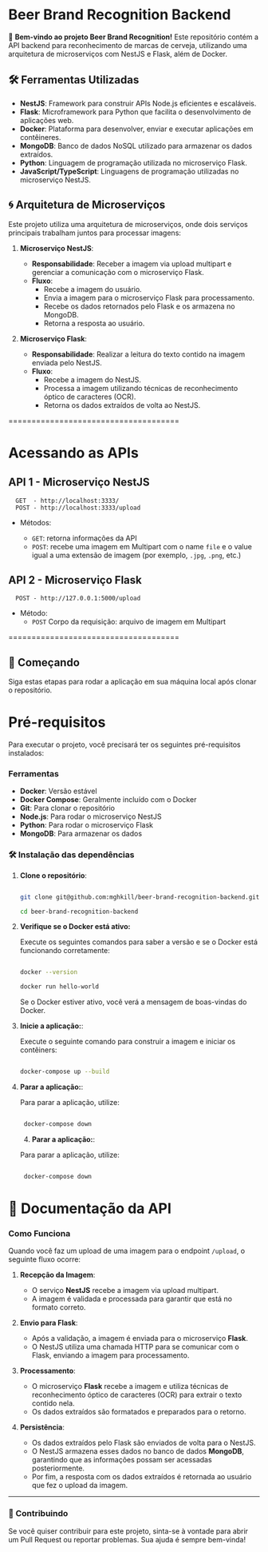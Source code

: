 # Beer Brand Recognition Backend

🍻 **Bem-vindo ao projeto Beer Brand Recognition!** Este repositório contém a API backend para reconhecimento de marcas de cerveja, utilizando uma arquitetura de microserviços com NestJS e Flask, além de Docker.

## 🛠️ Ferramentas Utilizadas

- **NestJS**: Framework para construir APIs Node.js eficientes e escaláveis.
- **Flask**: Microframework para Python que facilita o desenvolvimento de aplicações web.
- **Docker**: Plataforma para desenvolver, enviar e executar aplicações em contêineres.
- **MongoDB**: Banco de dados NoSQL utilizado para armazenar os dados extraídos.
- **Python**: Linguagem de programação utilizada no microserviço Flask.
- **JavaScript/TypeScript**: Linguagens de programação utilizadas no microserviço NestJS.

## 🌀 Arquitetura de Microserviços

Este projeto utiliza uma arquitetura de microserviços, onde dois serviços principais trabalham juntos para processar imagens:

1. **Microserviço NestJS**:

   - **Responsabilidade**: Receber a imagem via upload multipart e gerenciar a comunicação com o microserviço Flask.
   - **Fluxo**:
     - Recebe a imagem do usuário.
     - Envia a imagem para o microserviço Flask para processamento.
     - Recebe os dados retornados pelo Flask e os armazena no MongoDB.
     - Retorna a resposta ao usuário.

2. **Microserviço Flask**:
   - **Responsabilidade**: Realizar a leitura do texto contido na imagem enviada pelo NestJS.
   - **Fluxo**:
     - Recebe a imagem do NestJS.
     - Processa a imagem utilizando técnicas de reconhecimento óptico de caracteres (OCR).
     - Retorna os dados extraídos de volta ao NestJS.

=====================================

# Acessando as APIs

## API 1 - Microserviço NestJS

      GET  - http://localhost:3333/
      POST - http://localhost:3333/upload


- Métodos:

  - `GET`: retorna informações da API
  - `POST`: recebe uma imagem em Multipart com o name `file` e o value igual a uma extensão de imagem (por exemplo, `.jpg`, `.png`, etc.)

## API 2 - Microserviço Flask

      POST - http://127.0.0.1:5000/upload

- Método:
  - `POST` Corpo da requisição: arquivo de imagem em Multipart

=====================================

## 🚀 Começando

Siga estas etapas para rodar a aplicação em sua máquina local após clonar o repositório.

# Pré-requisitos

Para executar o projeto, você precisará ter os seguintes pré-requisitos instalados:

### Ferramentas

- **Docker**: Versão estável
- **Docker Compose**: Geralmente incluído com o Docker
- **Git**: Para clonar o repositório
- **Node.js**: Para rodar o microserviço NestJS
- **Python**: Para rodar o microserviço Flask
- **MongoDB**: Para armazenar os dados

### 🛠️ Instalação das dependências

1. **Clone o repositório**:

   ```bash

   git clone git@github.com:mghkill/beer-brand-recognition-backend.git

   cd beer-brand-recognition-backend

   ```

2. **Verifique se o Docker está ativo:**

   Execute os seguintes comandos para saber a versão e se o Docker está funcionando corretamente:

   ```bash

   docker --version

   docker run hello-world

   ```

   Se o Docker estiver ativo, você verá a mensagem de boas-vindas do Docker.

3. **Inicie a aplicação:**:

   Execute o seguinte comando para construir a imagem e iniciar os contêiners:

   ```bash

   docker-compose up --build

   ```

4. **Parar a aplicação:**:

   Para parar a aplicação, utilize:

   ```bash

    docker-compose down

   ```

   4. **Parar a aplicação:**:

   Para parar a aplicação, utilize:

   ```bash

    docker-compose down

   ```

# 📖 Documentação da API

### Como Funciona

Quando você faz um upload de uma imagem para o endpoint `/upload`, o seguinte fluxo ocorre:

1. **Recepção da Imagem**:

   - O serviço **NestJS** recebe a imagem via upload multipart.
   - A imagem é validada e processada para garantir que está no formato correto.

2. **Envio para Flask**:

   - Após a validação, a imagem é enviada para o microserviço **Flask**.
   - O NestJS utiliza uma chamada HTTP para se comunicar com o Flask, enviando a imagem para processamento.

3. **Processamento**:

   - O microserviço **Flask** recebe a imagem e utiliza técnicas de reconhecimento óptico de caracteres (OCR) para extrair o texto contido nela.
   - Os dados extraídos são formatados e preparados para o retorno.

4. **Persistência**:
   - Os dados extraídos pelo Flask são enviados de volta para o NestJS.
   - O NestJS armazena esses dados no banco de dados **MongoDB**, garantindo que as informações possam ser acessadas posteriormente.
   - Por fim, a resposta com os dados extraídos é retornada ao usuário que fez o upload da imagem.

---

### 📝 Contribuindo

Se você quiser contribuir para este projeto, sinta-se à vontade para abrir um Pull Request ou reportar problemas. Sua ajuda é sempre bem-vinda!
